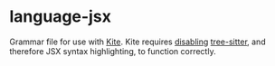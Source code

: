 # language-jsx
Grammar file for use with [Kite](https://kite.com/). Kite requires [disabling](https://help.kite.com/article/80-why-do-i-need-to-turn-off-tree-sitter) [tree-sitter](https://tree-sitter.github.io/tree-sitter/), and therefore JSX syntax highlighting, to function correctly.
